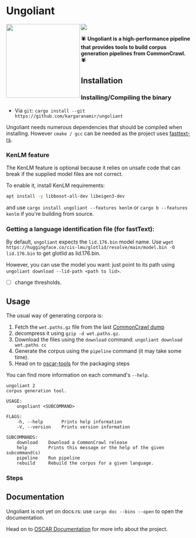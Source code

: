 # Ungoliant

<img align="left" src="img/logo.png" width="200" height="200" /> 

![](https://img.shields.io/crates/l/ungoliant?style=flat-square) 

🕷️ **Ungoliant is a high-performance pipeline that provides tools to build corpus generation pipelines from CommonCrawl.** 🕷️


## Installation

### Installing/Compiling the binary
* Via `git`: `cargo install --git https://github.com/kargaranamir/ungoliant`

Ungoliant needs numerous dependencies that should be compiled when installing. However `cmake / gcc` can be needed as the project uses [fasttext-rs](https://github.com/messense/fasttext-rs).

### KenLM feature

The KenLM feature is optional because it relies on unsafe code that can break if the supplied model files are not correct.

To enable it, install KenLM requirements:

```bash
apt install -y libboost-all-dev libeigen3-dev
```

and use `cargo install ungoliant --features kenlm` or `cargo b --features kenlm` if you're building from source.

### Getting a language identification file (for fastText):

By default, `ungoliant` expects the `lid.176.bin` model name. 
Use `wget https://huggingface.co/cis-lmu/glotlid/resolve/main/model.bin -O lid.176.bin` to get glotlid as lid.176.bin.

However, you can use the model you want: just point to its path using `ungoliant download --lid-path <path to lid>`.

- [ ] change thresholds.


## Usage 

The usual way of generating corpora is:

1. Fetch the `wet.paths.gz` file from the last [CommonCrawl dump](https://commoncrawl.org/get-started)
2. decompress it using `gzip -d wet.paths.gz`.
3. Download the files using the `download` command: `ungoliant download wet.paths cc`
4. Generate the corpus using the `pipeline` command (it may take some time).
5. Head on to [oscar-tools](https://github.com/kargaranamir/oscar-tools) for the packaging steps

You can find more information on each command's `--help`.

```text
ungoliant 2
corpus generation tool.

USAGE:
    ungoliant <SUBCOMMAND>

FLAGS:
    -h, --help       Prints help information
    -V, --version    Prints version information

SUBCOMMANDS:
    download    Download a CommonCrawl release
    help        Prints this message or the help of the given subcommand(s)
    pipeline    Run pipeline
    rebuild     Rebuild the corpus for a given language.
```

### Steps

## Documentation

Ungoliant is not yet on docs.rs: use `cargo doc --bins --open` to open the documentation.

Head on to [OSCAR Documentation](https://oscar-project.github.io/documentation/) for more info about the project.


